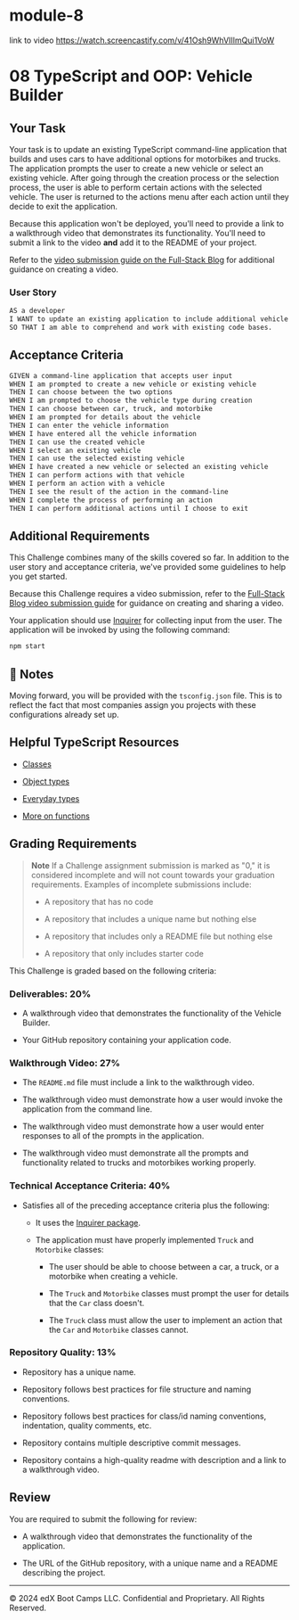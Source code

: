 # module-8
link to video https://watch.screencastify.com/v/41Osh9WhVIIlmQui1VoW


# 08 TypeScript and OOP: Vehicle Builder

## Your Task

Your task is to update an existing TypeScript command-line application that builds and uses cars to have additional options for motorbikes and trucks. The application prompts the user to create a new vehicle or select an existing vehicle. After going through the creation process or the selection process, the user is able to perform certain actions with the selected vehicle. The user is returned to the actions menu after each action until they decide to exit the application.

Because this application won't be deployed, you'll need to provide a link to a walkthrough video that demonstrates its functionality. You'll need to submit a link to the video **and** add it to the README of your project.

Refer to the [video submission guide on the Full-Stack Blog](https://coding-boot-camp.github.io/full-stack/computer-literacy/video-submission-guide) for additional guidance on creating a video.

### User Story

```md
AS a developer
I WANT to update an existing application to include additional vehicle types
SO THAT I am able to comprehend and work with existing code bases.
```

## Acceptance Criteria

```md
GIVEN a command-line application that accepts user input
WHEN I am prompted to create a new vehicle or existing vehicle
THEN I can choose between the two options
WHEN I am prompted to choose the vehicle type during creation
THEN I can choose between car, truck, and motorbike
WHEN I am prompted for details about the vehicle
THEN I can enter the vehicle information
WHEN I have entered all the vehicle information
THEN I can use the created vehicle
WHEN I select an existing vehicle
THEN I can use the selected existing vehicle
WHEN I have created a new vehicle or selected an existing vehicle
THEN I can perform actions with that vehicle
WHEN I perform an action with a vehicle
THEN I see the result of the action in the command-line
WHEN I complete the process of performing an action
THEN I can perform additional actions until I choose to exit
```

## Additional Requirements

This Challenge combines many of the skills covered so far. In addition to the user story and acceptance criteria, we've provided some guidelines to help you get started.

Because this Challenge requires a video submission, refer to the [Full-Stack Blog video submission guide](https://coding-boot-camp.github.io/full-stack/computer-literacy/video-submission-guide) for guidance on creating and sharing a video.

Your application should use [Inquirer](https://www.npmjs.com/package/inquirer) for collecting input from the user. The application will be invoked by using the following command:

```bash
npm start
```

## 📝 Notes

Moving forward, you will be provided with the `tsconfig.json` file. This is to reflect the fact that most companies assign you projects with these configurations already set up.

## Helpful TypeScript Resources

* [Classes](https://www.typescriptlang.org/docs/handbook/2/classes.html)

* [Object types](https://www.typescriptlang.org/docs/handbook/2/objects.html)

* [Everyday types](https://www.typescriptlang.org/docs/handbook/2/everyday-types.html)

* [More on functions](https://www.typescriptlang.org/docs/handbook/2/functions.html)

## Grading Requirements

> **Note** If a Challenge assignment submission is marked as "0," it is considered incomplete and will not count towards your graduation requirements. Examples of incomplete submissions include:
>
> * A repository that has no code
>
> * A repository that includes a unique name but nothing else
>
> * A repository that includes only a README file but nothing else
>
> * A repository that only includes starter code

This Challenge is graded based on the following criteria:

### Deliverables: 20%

* A walkthrough video that demonstrates the functionality of the Vehicle Builder.

* Your GitHub repository containing your application code.

### Walkthrough Video: 27%

* The `README.md` file must include a link to the walkthrough video.

* The walkthrough video must demonstrate how a user would invoke the application from the command line.

* The walkthrough video must demonstrate how a user would enter responses to all of the prompts in the application.

* The walkthrough video must demonstrate all the prompts and functionality related to trucks and motorbikes working properly.

### Technical Acceptance Criteria: 40%

* Satisfies all of the preceding acceptance criteria plus the following:

  * It uses the [Inquirer package](https://www.npmjs.com/package/inquirer).

  * The application must have properly implemented `Truck` and `Motorbike` classes:

    * The user should be able to choose between a car, a truck, or a motorbike when creating a vehicle.

    * The `Truck` and `Motorbike` classes must prompt the user for details that the `Car` class doesn't.

    * The `Truck` class must allow the user to implement an action that the `Car` and `Motorbike` classes cannot.

### Repository Quality: 13%

* Repository has a unique name.

* Repository follows best practices for file structure and naming conventions.

* Repository follows best practices for class/id naming conventions, indentation, quality comments, etc.

* Repository contains multiple descriptive commit messages.

* Repository contains a high-quality readme with description and a link to a walkthrough video.

## Review

You are required to submit the following for review:

* A walkthrough video that demonstrates the functionality of the application.

* The URL of the GitHub repository, with a unique name and a README describing the project.

---
&copy; 2024 edX Boot Camps LLC. Confidential and Proprietary. All Rights Reserved.
